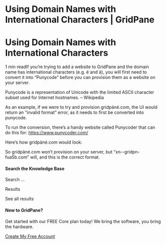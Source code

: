 # Using Domain Names with International Characters | GridPane

# Using Domain Names with International Characters

 

1 min readIf you’re trying to add a website to GridPane and the domain name has international characters (e.g. é and ä), you will first need to convert it into “Punycode” before you can provision them as a website on your server.

Punycode is a representation of Unicode with the limited ASCII character subset used for Internet hostnames. – Wikipedia

As an example, if we were to try and provision gridpäné.com, the UI would return an “invalid format” error, as it needs to first be converted into punycode.

To run the conversion, there’s a handy website called Punycoder that can do this for:
https://www.punycoder.com/

Here’s how gridpäné.com would look:

So gridpäné.com won’t provision on your server, but “xn--gridpn-fua5b.com” will, and this is the correct format.

 

#### Search the Knowledge Base

Search ...

 Results

See all results

#### New to GridPane?

Get started with our FREE Core plan today! We bring the software, you bring the hardware.

[Create My Free Account](https://gridpane.com/checkout/?plan=core)

